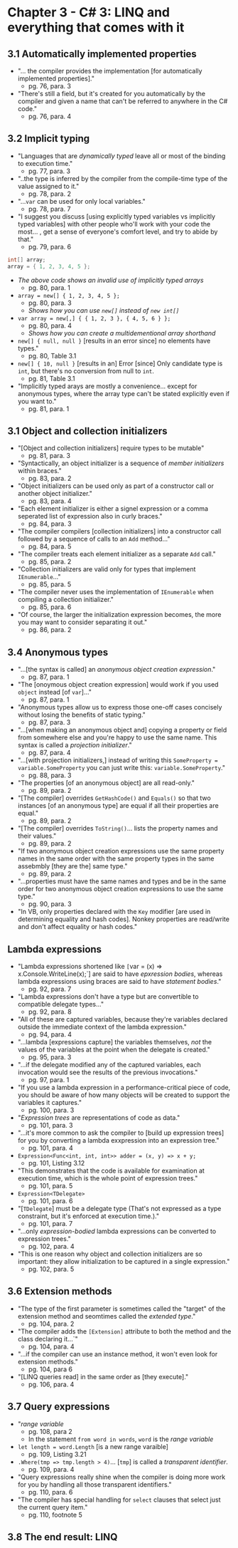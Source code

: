 # Chapter 3 - C# 3: LINQ and everything that comes with it

## 3.1 Automatically implemented properties

- "... the compiler provides the implementation [for automatically implemented properties]."
  - pg. 76, para. 3
- "There's still a field, but it's created for you automatically by the compiler and given a name that can't be referred to anywhere in the C# code."
  - pg. 76, para. 4

## 3.2 Implicit typing

- "Languages that are *dynamically typed* leave all or most of the binding to execution time."
  - pg. 77, para. 3
- "..the type is inferred by the compiler from the compile-time type of the value assigned to it."
  - pg. 78, para. 2
- "...`var` can be used for only local variables."
  - pg. 78, para. 7
- "I suggest you discuss [using explicitly typed variables vs implicitly typed variables] with other people who'll work with your code the most... , get a sense of everyone's comfort level, and try to abide by that."
  - pg. 79, para. 6

```c#
int[] array;
array = { 1, 2, 3, 4, 5 };
```

- *The above code shows an invalid use of implicitly typed arrays*
  - pg. 80, para. 1
- `array = new[] { 1, 2, 3, 4, 5 };`
  - pg. 80, para. 3
  - *Shows how you can use `new[]` instead of `new int[]`*
- `var array = new[,] { { 1, 2, 3 }, { 4, 5, 6 } };`
  - pg. 80, para. 4
  - *Shows how you can create a multidementional array shorthand*
- `new[] { null, null }` [results in an error since] no elements have types."
  - pg. 80, Table 3.1
- `new[] { 10, null }` [results in an] Error [since] Only candidate type is `int`, but there's no conversion from null to `int`.
  - pg. 81, Table 3.1
- "Implicitly typed arays are mostly a convenience... except for anonymous types, where the array type can't be stated explicitly even if you want to."
  - pg. 81, para. 1

## 3.1 Object and collection initializers

- "[Object and collection initializers] require types to be mutable"
  - pg. 81, para. 3
- "Syntactically, an object initializer is a sequence of *member initializers* within braces."
  - pg. 83, para. 2
- "Object initializers can be used only as part of a constructor call or another object initializer."
  - pg. 83, para. 4
- "Each element initializer is either a signel expression or a comma seperated list of expression also in curly braces."
  - pg. 84, para. 3
- "The compiler compilers [collection initializers] into a constructor call followed by a sequence of calls to an `Add` method..."
  - pg. 84, para. 5
- "The compiler treats each element initializer as a separate `Add` call."
  - pg. 85, para. 2
- "Collection initializers are valid only for types that implement `IEnumerable`..."
  - pg. 85, para. 5
- "The compiler never uses the implementation of `IEnumerable` when compiling a collection initializer."
  - pg. 85, para. 6
- "Of course, the larger the initialization expression becomes, the more you may want to consider separating it out."
  - pg. 86, para. 2

## 3.4 Anonymous types

- "...[the syntax is called] an *anonymous object creation expression*."
  - pg. 87, para. 1
- "The [onoymous object creation expression] would work if you used `object` instead [of `var`]..."
  - pg. 87, para. 1
- "Anonymous types allow us to express those one-off cases concisely without losing the benefits of static typing."
  - pg. 87, para. 3
- "...[when making an anonymous object and] copying a property or field from somewhere else and you're happy to use the same name. This syntax is called a *projection initializer*."
  - pg. 87, para. 4
- "...[with projection initializers,] instead of writing this `SomeProperty = variable.SomeProperty` you can just write this: `variable.SomeProperty`."
  - pg. 88, para. 3
- "The properties [of an anonymous object] are all read-only."
  - pg. 89, para. 2
- "[The compiler] overrides `GetHashCode()` and `Equals()` so that two instances [of an anonymous type] are equal if all their properties are equal."
  - pg. 89, para. 2
- "[The compiler] overrides `ToString()`... lists the property names and their values."
  - pg. 89, para. 2
- "If two anonymous object creation expressions use the same property names in the same order with the same property types in the same assebmbly [they are the] same type."
  - pg. 89, para. 2
- "...properties must have the same names and types and be in the same order for two anonymous object creation expressions to use the same type."
  - pg. 90, para. 3
- "In VB, only properties declared with the `Key` modifier [are used in determining equality and hash codes]. Nonkey properties are read/write and don't affect equality or hash codes."

## Lambda expressions

- "Lambda expressions shortened like `[`var = (x) => x.Console.WriteLine(x);`] are said to have *epxression bodies*, whereas lambda expressions using braces are said to have *statement bodies*."
  - pg. 92, para. 7
- "Lambda expressions don't have a type but are convertible to compatible delegate types..."
  - pg. 92, para. 8
- "All of these are captured variables, because they're variables declared outside the immediate context of the lambda expression."
  - pg. 94, para. 4
- "...lambda [expressions capture] the variables themselves, *not* the values of the variables at the point when the delegate is created."
  - pg. 95, para. 3
- "...if the delegate modified any of the captured variables, each invocation would see the results of the previous invocations."
  - pg. 97, para. 1
- "If you use a lambda expression in a performance-critical piece of code, you should be aware of how many objects will be created to support the variables it captures."
  - pg. 100, para. 3
- "*Expression trees* are representations of code as data."
  - pg. 101, para. 3
- "...it's more common to ask the compiler to [build up expression trees] for you by converting a lambda exxpression into an expression tree."
  - pg. 101, para. 4
- `Expression<Func<int, int, int>> adder = (x, y) => x + y;`
  - pg. 101, Listing 3.12
- "This demonstrates that the code is available for examination at execution time, which is the whole point of expression trees."
  - pg. 101, para. 5
- `Expression<TDelegate>`
  - pg. 101, para. 6
- "[`TDelegate`] must be a delegate type (That's not expressed as a type constraint, but it's enforced at execution time.)."
  - pg. 101, para. 7
- "...only *expression-bodied* lambda expressions can be converted to expression trees."
  - pg. 102, para. 4
- "This is one reason why object and collection initializers are so important: they allow initialization to be captured in a single expression."
  - pg. 102, para. 5

## 3.6 Extension methods

- "The type of the first parameter is sometimes called the "target" of the extension method and seomtimes called the *extended type*."
  - pg. 104, para. 2
- "The compiler adds the `[Extension]` attribute to both the method and the class declaring it...`"
  - pg. 104, para. 4
- "...if the compiler can use an instance method, it won't even look for extension methods."
  - pg. 104, para 6
- "[LINQ queries read] in the same order as [they execute]."
  - pg. 106, para. 4

## 3.7 Query expressions

- "*range variable*
  - pg. 108, para 2
  - In the statement `from word in words`, `word` is the *range variable*
- `let length = word.Length` [is a new range varaible]
  - pg. 109, Listing 3.21
- `.Where(tmp => tmp.length > 4)`... [`tmp`] is called a *transparent identifier*.
  - pg. 109, para. 4
- "Query expressions really shine when the compiler is doing more work for you by handling all those transparent identifiers."
  - pg. 110, para. 6
- "The compiler has special handling for `select` clauses that select just the current query item."
  - pg. 110, footnote 5

## 3.8 The end result: LINQ
